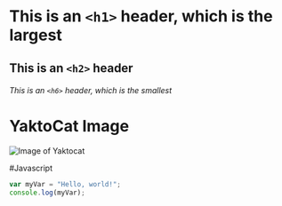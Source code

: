 # This is an `<h1>` header, which is the largest

## This is an `<h2>` header

###### This is an `<h6>` header, which is the smallest

# YaktoCat Image
![Image of Yaktocat](https://octodex.github.com/images/yaktocat.png)

#Javascript
``` javascript
var myVar = "Hello, world!";
console.log(myVar);
```
